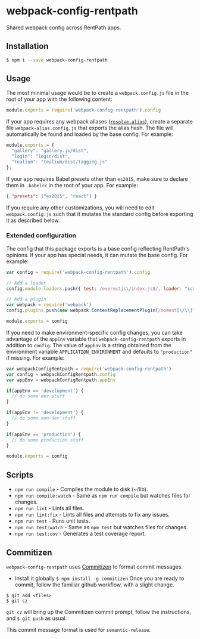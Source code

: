 # webpack-config-rentpath
Shared webpack config across RentPath apps.

## Installation
```bash
$ npm i --save webpack-config-rentpath
```

## Usage
The most minimal usage would be to create a `webpack.config.js` file in the root of your app with the following content:
```javascript
module.exports = require('webpack-config-rentpath').config
```

If your app requires any webpack aliases ([`resolve.alias`](https://webpack.github.io/docs/resolving.html#aliasing)), create a separate file `webpack-alias.config.js` that exports the alias hash. The file will automatically be found and loaded by the base config. For example:

```javascript
module.exports = {
  "gallery": "gallery.js/dist",
  "login": "login/dist",
  "tealium": "tealium/dist/tagging.js"
};
```

If your app requires Babel presets other than `es2015`, make sure to declare them in `.babelrc` in the root of your app. For example:

```json
{ "presets": ["es2015", "react"] }
```

If you require any other customizations, you will need to edit `webpack.config.js` such that it mutates the standard config before exporting it as described below.

### Extended configuration

The config that this package exports is a base config reflecting RentPath's opinions. If your app has special needs, it can mutate the base config. For example:

```javascript
var config = require('webpack-config-rentpath').config

// Add a loader
config.module.loaders.push({ test: /everestjs\/index.js$/, loader: "script-loader" })

// Add a plugin
var webpack = require('webpack')
config.plugins.push(new webpack.ContextReplacementPlugin(/moment[\/\\]locale$/, /en/))

module.exports = config
```

If you need to make environment-specific config changes, you can take advantage of the `appEnv` variable that `webpack-config-rentpath` exports in addition to `config`. The value of `appEnv` is a string obtained from the environment variable `APPLICATION_ENVIRONMENT` and defaults to `"production"` if missing. For example:

```javascript
var webpackConfigRentpath = require('webpack-config-rentpath')
var config = webpackConfigRentpath.config
var appEnv = webpackConfigRentpath.appEnv

if(appEnv == 'development') {
  // do some dev stuff
}

if(appEnv != 'development') {
  // do some non-dev stuff
}

if(appEnv == 'production') {
  // do some production stuff
}

module.exports = config
```

## Scripts
* `npm run compile` - Compiles the module to disk (~/lib).
* `npm run compile:watch` - Same as `npm run compile` but watches files for changes.
* `npm run lint` - Lints all files.
* `npm run lint:fix` - Lints all files and attempts to fix any issues.
* `npm run test` - Runs unit tests.
* `npm run test:watch` - Same as `npm test` but watches files for changes.
* `npm run test:cov` - Generates a test coverage report.


## Commitizen
 `webpack-config-rentpath` uses [Commitizen](https://commitizen.github.io/cz-cli/) to format commit messages.
 * Install it globally `$ npm install -g commitizen`
Once you are ready to commit, follow the familiar github workflow, with a slight change.
```
$ git add <files>
$ git cz
```
`git cz` will bring up the Commitizen commit prompt, follow the instructions, and `$ git push` as usual.

This commit message format is used for `semantic-release`.

